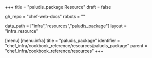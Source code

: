 +++
title = "paludis_package Resource"
draft = false

gh_repo = "chef-web-docs"
robots = ""

data_path = ["infra","resources","paludis_package"]
layout = "infra_resource"


[menu]
  [menu.infra]
    title = "paludis_package"
    identifier = "chef_infra/cookbook_reference/resources/paludis_package"
    parent = "chef_infra/cookbook_reference/resources"
+++

<!-- The contents of this page are automatically generated from the paludis_package.yaml file in the data directory. -->
<!-- To suggest a change, edit the https://github.com/chef/chef/blob/master/lib/chef/resource/paludis_package.rb file
      and submit a pull request to the https://github.com/chef/chef repository. -->
